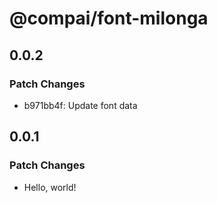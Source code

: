 # @compai/font-milonga

## 0.0.2

### Patch Changes

- b971bb4f: Update font data

## 0.0.1

### Patch Changes

- Hello, world!
